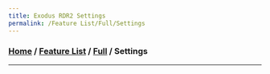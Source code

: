 ```yaml
---
title: Exodus RDR2 Settings
permalink: /Feature List/Full/Settings
---
```

### [Home](../../../index.md) / [Feature List](../../FeatureList.md) / [Full](../Full.md) / Settings
---
